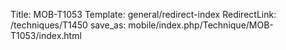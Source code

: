 Title: MOB-T1053
Template: general/redirect-index
RedirectLink: /techniques/T1450
save_as: mobile/index.php/Technique/MOB-T1053/index.html